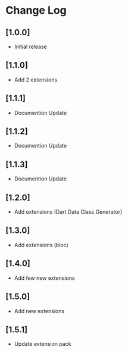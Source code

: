 # Change Log

## [1.0.0]
- Initial release

## [1.1.0]
- Add 2 extensions

## [1.1.1]
- Documention Update

## [1.1.2]
- Documention Update

## [1.1.3]
- Documention Update

## [1.2.0]
- Add extensions (Dart Data Class Generator)

## [1.3.0]
- Add extensions (bloc)

## [1.4.0]
- Add few new extensions

## [1.5.0]
- Add new extensions

## [1.5.1]
- Update extension pack
